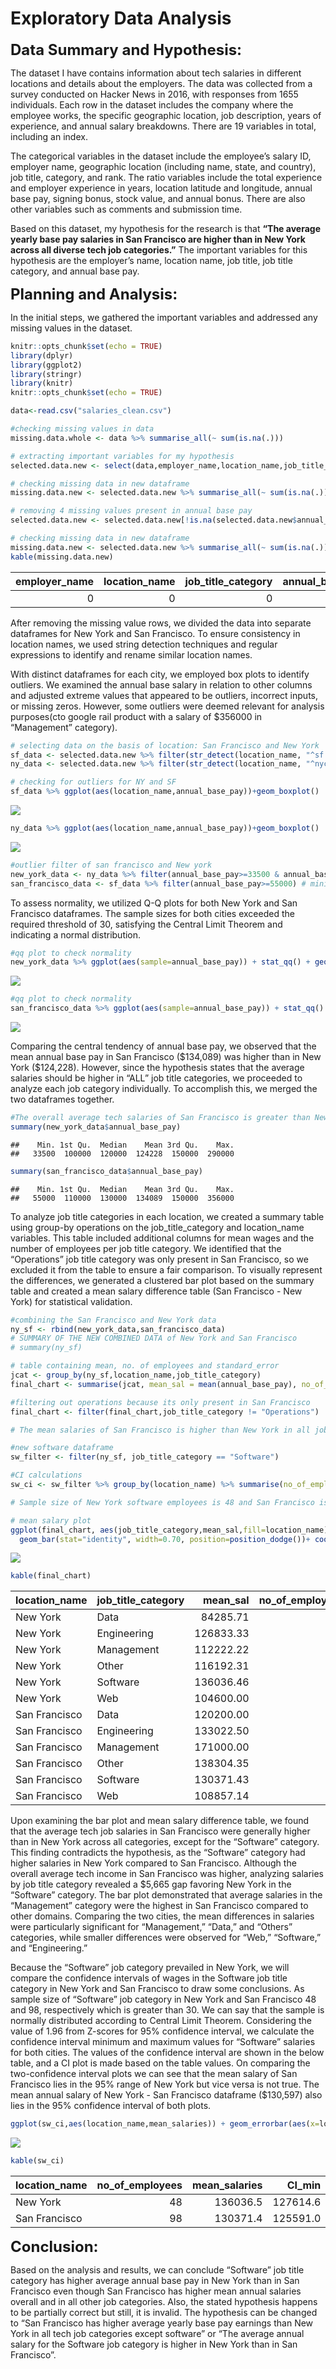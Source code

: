 Exploratory Data Analysis
================

<font size= "5">**Data Summary and Hypothesis:**</font>

The dataset I have contains information about tech salaries in different
locations and details about the employers. The data was collected from a
survey conducted on Hacker News in 2016, with responses from 1655
individuals. Each row in the dataset includes the company where the
employee works, the specific geographic location, job description, years
of experience, and annual salary breakdowns. There are 19 variables in
total, including an index.

The categorical variables in the dataset include the employee’s salary
ID, employer name, geographic location (including name, state, and
country), job title, category, and rank. The ratio variables include the
total experience and employer experience in years, location latitude and
longitude, annual base pay, signing bonus, stock value, and annual
bonus. There are also other variables such as comments and submission
time.

Based on this dataset, my hypothesis for the research is that **“The
average yearly base pay salaries in San Francisco are higher than in New
York across all diverse tech job categories.”** The important variables
for this hypothesis are the employer’s name, location name, job title,
job title category, and annual base pay.

<font size= "5">**Planning and Analysis:**</font>

In the initial steps, we gathered the important variables and addressed
any missing values in the dataset.

``` r
knitr::opts_chunk$set(echo = TRUE)
library(dplyr)
library(ggplot2)
library(stringr)
library(knitr)
knitr::opts_chunk$set(echo = TRUE)
```

``` r
data<-read.csv("salaries_clean.csv")

#checking missing values in data
missing.data.whole <- data %>% summarise_all(~ sum(is.na(.))) 

# extracting important variables for my hypothesis
selected.data.new <- select(data,employer_name,location_name,job_title_category,annual_base_pay)

# checking missing data in new dataframe
missing.data.new <- selected.data.new %>% summarise_all(~ sum(is.na(.)))

# removing 4 missing values present in annual base pay
selected.data.new <- selected.data.new[!is.na(selected.data.new$annual_base_pay),]

# checking missing data in new dataframe
missing.data.new <- selected.data.new %>% summarise_all(~ sum(is.na(.)))
kable(missing.data.new)
```

| employer_name | location_name | job_title_category | annual_base_pay |
|--------------:|--------------:|-------------------:|----------------:|
|             0 |             0 |                  0 |               0 |

After removing the missing value rows, we divided the data into separate
dataframes for New York and San Francisco. To ensure consistency in
location names, we used string detection techniques and regular
expressions to identify and rename similar location names.

With distinct dataframes for each city, we employed box plots to
identify outliers. We examined the annual base salary in relation to
other columns and adjusted extreme values that appeared to be outliers,
incorrect inputs, or missing zeros. However, some outliers were deemed
relevant for analysis purposes(cto google rail product with a salary of
\$356000 in “Management” category).

``` r
# selecting data on the basis of location: San Francisco and New York
sf_data <- selected.data.new %>% filter(str_detect(location_name, "^sf|^san fran")) %>% mutate(location_name = "San Francisco")
ny_data <- selected.data.new %>% filter(str_detect(location_name, "^nyc|^new york")) %>% mutate(location_name = "New York")

# checking for outliers for NY and SF
sf_data %>% ggplot(aes(location_name,annual_base_pay))+geom_boxplot()
```

<img src="Tech_Salaries_EDA_files/figure-gfm/unnamed-chunk-2-1.png" style="display: block; margin: auto;" />

``` r
ny_data %>% ggplot(aes(location_name,annual_base_pay))+geom_boxplot()
```

<img src="Tech_Salaries_EDA_files/figure-gfm/unnamed-chunk-2-2.png" style="display: block; margin: auto;" />

``` r
#outlier filter of san francisco and New york
new_york_data <- ny_data %>% filter(annual_base_pay>=33500 & annual_base_pay<=290000) # minimum and maximum wage adjustment of New York
san_francisco_data <- sf_data %>% filter(annual_base_pay>=55000) # minimum and maximum wage adjustment of San Francisco
```

To assess normality, we utilized Q-Q plots for both New York and San
Francisco dataframes. The sample sizes for both cities exceeded the
required threshold of 30, satisfying the Central Limit Theorem and
indicating a normal distribution.

``` r
#qq plot to check normality
new_york_data %>% ggplot(aes(sample=annual_base_pay)) + stat_qq() + geom_qq_line(aes(color="red")) + labs(y="annual base pay",x ="New York")
```

<img src="Tech_Salaries_EDA_files/figure-gfm/unnamed-chunk-3-1.png" style="display: block; margin: auto;" />

``` r
#qq plot to check normality
san_francisco_data %>% ggplot(aes(sample=annual_base_pay)) + stat_qq() + geom_qq_line(aes(color="red")) + labs(y="annual base pay",x ="San Francisco")
```

<img src="Tech_Salaries_EDA_files/figure-gfm/unnamed-chunk-4-1.png" style="display: block; margin: auto;" />

Comparing the central tendency of annual base pay, we observed that the
mean annual base pay in San Francisco (\$134,089) was higher than in New
York (\$124,228). However, since the hypothesis states that the average
salaries should be higher in “ALL” job title categories, we proceeded to
analyze each job category individually. To accomplish this, we merged
the two dataframes together.

``` r
#The overall average tech salaries of San Francisco is greater than New York, but according to the hypothesis its should be greater is ALL domains we need to check this for each category
summary(new_york_data$annual_base_pay)
```

    ##    Min. 1st Qu.  Median    Mean 3rd Qu.    Max. 
    ##   33500  100000  120000  124228  150000  290000

``` r
summary(san_francisco_data$annual_base_pay)
```

    ##    Min. 1st Qu.  Median    Mean 3rd Qu.    Max. 
    ##   55000  110000  130000  134089  150000  356000

To analyze job title categories in each location, we created a summary
table using group-by operations on the job_title_category and
location_name variables. This table included additional columns for mean
wages and the number of employees per job title category. We identified
that the “Operations” job title category was only present in San
Francisco, so we excluded it from the table to ensure a fair comparison.
To visually represent the differences, we generated a clustered bar plot
based on the summary table and created a mean salary difference table
(San Francisco - New York) for statistical validation.

``` r
#combining the San Francisco and New York data
ny_sf <- rbind(new_york_data,san_francisco_data)
# SUMMARY OF THE NEW COMBINED DATA of New York and San Francisco
# summary(ny_sf)

# table containing mean, no. of employees and standard_error
jcat <- group_by(ny_sf,location_name,job_title_category)
final_chart <- summarise(jcat, mean_sal = mean(annual_base_pay), no_of_employees = n(), .groups = 'drop')

#filtering out operations because its only present in San Francisco
final_chart <- filter(final_chart,job_title_category != "Operations")

# The mean salaries of San Francisco is higher than New York in all job categories except Software. The hypothesis stands incorrect, since Software category is dominating in New York than in San Francisco. Since Software dominated in New York, so i will check the confidence intervals of New York and San Francisco Software salaries.

#new software dataframe
sw_filter <- filter(ny_sf, job_title_category == "Software")

#CI calculations
sw_ci <- sw_filter %>% group_by(location_name) %>% summarise(no_of_employees = n(),mean_salaries = mean(annual_base_pay), CI_min = mean_salaries-1.96*(sd(annual_base_pay)/sqrt(no_of_employees)), CI_max= mean_salaries+1.96*(sd(annual_base_pay)/sqrt(no_of_employees)))

# Sample size of New York software employees is 48 and San Francisco is 98 which is greater than 30 data points which means that the data is normally distributed according to Central Limit Theorem

# mean salary plot
ggplot(final_chart, aes(job_title_category,mean_sal,fill=location_name))+
  geom_bar(stat="identity", width=0.70, position=position_dodge())+ coord_flip() + labs(x="Tech Job Title Categories", y="Tech Salaries (in USD)", title = "New York vs San Francisco: Avg Tech Salaries", fill="Locations in USA") + theme_bw()
```

<img src="Tech_Salaries_EDA_files/figure-gfm/unnamed-chunk-6-1.png" style="display: block; margin: auto;" />

``` r
kable(final_chart)
```

| location_name | job_title_category |  mean_sal | no_of_employees |
|:--------------|:-------------------|----------:|----------------:|
| New York      | Data               |  84285.71 |               7 |
| New York      | Engineering        | 126833.33 |               9 |
| New York      | Management         | 112222.22 |               9 |
| New York      | Other              | 116192.31 |              13 |
| New York      | Software           | 136036.46 |              48 |
| New York      | Web                | 104600.00 |               5 |
| San Francisco | Data               | 120200.00 |               5 |
| San Francisco | Engineering        | 133022.50 |              16 |
| San Francisco | Management         | 171000.00 |              15 |
| San Francisco | Other              | 138304.35 |              23 |
| San Francisco | Software           | 130371.43 |              98 |
| San Francisco | Web                | 108857.14 |               7 |

Upon examining the bar plot and mean salary difference table, we found
that the average tech job salaries in San Francisco were generally
higher than in New York across all categories, except for the “Software”
category. This finding contradicts the hypothesis, as the “Software”
category had higher salaries in New York compared to San Francisco.
Although the overall average tech income in San Francisco was higher,
analyzing salaries by job title category revealed a \$5,665 gap favoring
New York in the “Software” category. The bar plot demonstrated that
average salaries in the “Management” category were the highest in San
Francisco compared to other domains. Comparing the two cities, the mean
differences in salaries were particularly significant for “Management,”
“Data,” and “Others” categories, while smaller differences were observed
for “Web,” “Software,” and “Engineering.”

Because the “Software” job category prevailed in New York, we will
compare the confidence intervals of wages in the Software job title
category in New York and San Francisco to draw some conclusions. As
sample size of “Software” job category in New York and San Francisco 48
and 98, respectively which is greater than 30. We can say that the
sample is normally distributed according to Central Limit Theorem.
Considering the value of 1.96 from Z-scores for 95% confidence interval,
we calculate the confidence interval minimum and maximum values for
“Software” salaries for both cities. The values of the confidence
interval are shown in the below table, and a CI plot is made based on
the table values. On comparing the two-confidence interval plots we can
see that the mean salary of San Francisco lies in the 95% range of New
York but vice versa is not true. The mean annual salary of New York -
San Francisco dataframe (\$130,597) also lies in the 95% confidence
interval of both plots.

``` r
ggplot(sw_ci,aes(location_name,mean_salaries)) + geom_errorbar(aes(x=location_name, ymin=CI_min, ymax=CI_max), width=0.3)+labs( x= "Geographic Locations in USA",y="Software Salaries (in USD)", title = "Confidence Interval of Software category") + geom_point()+ coord_flip()+theme_bw()
```

<img src="Tech_Salaries_EDA_files/figure-gfm/unnamed-chunk-8-1.png" style="display: block; margin: auto;" />

``` r
kable(sw_ci)
```

| location_name | no_of_employees | mean_salaries |   CI_min |   CI_max |
|:--------------|----------------:|--------------:|---------:|---------:|
| New York      |              48 |      136036.5 | 127614.6 | 144458.3 |
| San Francisco |              98 |      130371.4 | 125591.0 | 135151.9 |

<font size= "5">**Conclusion:**</font>

Based on the analysis and results, we can conclude “Software” job title
category has higher average annual base pay in New York than in San
Francisco even though San Francisco has higher mean annual salaries
overall and in all other job categories. Also, the stated hypothesis
happens to be partially correct but still, it is invalid. The hypothesis
can be changed to “San Francisco has higher average yearly base pay
earnings than New York in all tech job categories except software” or
“The average annual salary for the Software job category is higher in
New York than in San Francisco”.
